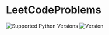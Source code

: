 # LeetCodeProblems
![Supported Python Versions](https://img.shields.io/badge/python-3.10-blue)
![Version](https://img.shields.io/badge/Version-0.0.1-blue)
